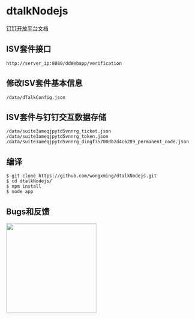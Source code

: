 # dtalkNodejs
 
[钉钉开放平台文档](http://ddtalk.github.io/dingTalkDoc/) 

## ISV套件接口

```
http://server_ip:8080/ddWebapp/verification
```

## 修改ISV套件基本信息

```
/data/dTalkConfig.json
```

## ISV套件与钉钉交互数据存储

```
/data/suite3ameqjpytd5vnnrg_ticket.json
/data/suite3ameqjpytd5vnnrg_token.json
/data/suite3ameqjpytd5vnnrg_dingf75700db2d4c6289_permanent_code.json
```
## 编译

```
$ git clone https://github.com/wongxming/dtalkNodejs.git
$ cd dtalkNodejs/
$ npm install
$ node app
```

## Bugs和反馈

<img src='https://raw.githubusercontent.com/wongxming/dtalkNodejs/master/wongxming.jpg' width="240" height="240" />
